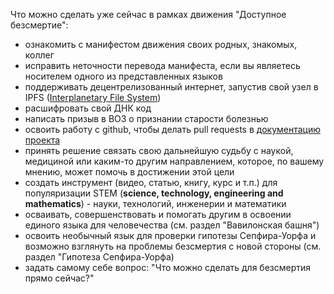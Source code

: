 Что можно сделать уже сейчас в рамках движения "Доступное безсмертие":

- ознакомить с манифестом движения своих родных, знакомых, коллег
- исправить неточности перевода манифеста, если вы являетесь носителем одного из представленных языков
- поддерживать децентрелизованный интернет, запустив свой узел в IPFS ([Interplanetary File System](https://en.wikipedia.org/wiki/InterPlanetary_File_System))
- расшифровать свой ДНК код
- написать призыв в ВОЗ о признании старости болезнью
- освоить работу с github, чтобы делать pull requests в [документацию проекта](https://github.com/yyko/affordable_immortality)
- принять решение связать свою дальнейшую судьбу с наукой, медициной или каким-то другим направлением, которое, по вашему мнению, может помочь в достижении этой цели
- создать инструмент (видео, статью, книгу, курс и т.п.) для популяризации STEM (**science, technology, engineering and mathematics**) - науки, технологий, инженерии и математики
- осваивать, совершенствовать и помогать другим в освоении единого языка для человечества (см. раздел "Вавилонская башня")
- освоить необычный язык для проверки гипотезы Сепфира-Уорфа и возможно взглянуть на проблемы безсмертия с новой стороны (см. раздел "Гипотеза Сепфира-Уорфа)
- задать самому себе вопрос: "Что можно сделать для безсмертия прямо сейчас?"
